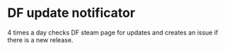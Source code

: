 # DF update notificator

4 times a day checks DF steam page for updates and creates an issue if there is a new release.
